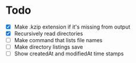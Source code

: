 # Todo

- [x] Make .kzip extension if it's missing from output
- [x] Recursively read directories
- [ ] Make command that lists file names
- [ ] Make directory listings save
- [ ] Show createdAt and modifiedAt time stamps
